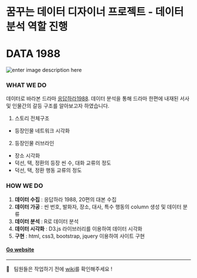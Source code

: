 
# 꿈꾸는 데이터 디자이너 프로젝트 - 데이터 분석 역할 진행

DATA 1988
==========
![enter image description here](http://i.imgur.com/q1UdMlQ.png?1)

### WHAT WE DO
데이터로 바라본 드라마 [응답하라1988](http://program.tving.com/tvn/reply1988). 데이터 분석을 통해 드라마 한편에 내재된 서사 및 인물간의 갈등 구조를 알아보고자 하였습니다.


1. 스토리 전체구조
  - 등장인물 네트워크 시각화
2. 등장인물 러브라인
  - 장소 시각화
  - 덕선, 택, 정환의 등장 씬 수, 대화 교류의 정도
  - 덕선, 택, 정환 행동 교류의 정도


### HOW WE DO

1. **데이터 수집** : 응답하라 1988, 20편의 대본 수집
2. **데이터 가공** : 씬 번호, 발화자, 장소, 대사, 특수 행동의 column 생성 및 데이터 분류
3. **데이터 분석** : R로 데이터 분석
4. **데이터 시각화** : D3.js 라이브러리를 이용하여 데이터 시각화
5. **구현** : html, css3, bootstrap, jquery 이용하여 사이트 구현


#### [Go website](https://reply1988.netlify.app/)
-----
📌 &nbsp; 팀원들은 작업하기 전에 [wiki](https://github.com/data-telling2016/reply1988/wiki/Rule-of-Git-Command-line)를 확인해주세요 !